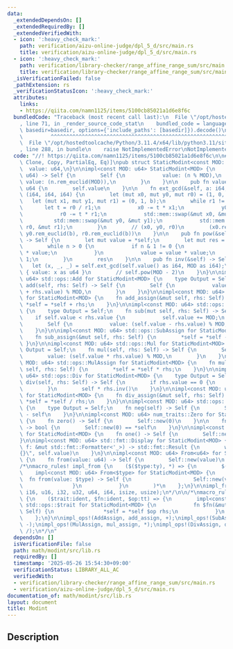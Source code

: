 ```yaml
---
data:
  _extendedDependsOn: []
  _extendedRequiredBy: []
  _extendedVerifiedWith:
  - icon: ':heavy_check_mark:'
    path: verification/aizu-online-judge/dpl_5_d/src/main.rs
    title: verification/aizu-online-judge/dpl_5_d/src/main.rs
  - icon: ':heavy_check_mark:'
    path: verification/library-checker/range_affine_range_sum/src/main.rs
    title: verification/library-checker/range_affine_range_sum/src/main.rs
  _isVerificationFailed: false
  _pathExtension: rs
  _verificationStatusIcon: ':heavy_check_mark:'
  attributes:
    links:
    - https://qiita.com/namn1125/items/5100cb85021a1d6e8f6c
  bundledCode: "Traceback (most recent call last):\n  File \"/opt/hostedtoolcache/Python/3.11.4/x64/lib/python3.11/site-packages/onlinejudge_verify/documentation/build.py\"\
    , line 71, in _render_source_code_stat\n    bundled_code = language.bundle(stat.path,\
    \ basedir=basedir, options={'include_paths': [basedir]}).decode()\n          \
    \         ^^^^^^^^^^^^^^^^^^^^^^^^^^^^^^^^^^^^^^^^^^^^^^^^^^^^^^^^^^^^^^^^^^^^^^^^^^^^^^^^^\n\
    \  File \"/opt/hostedtoolcache/Python/3.11.4/x64/lib/python3.11/site-packages/onlinejudge_verify/languages/rust.py\"\
    , line 288, in bundle\n    raise NotImplementedError\nNotImplementedError\n"
  code: "//! https://qiita.com/namn1125/items/5100cb85021a1d6e8f6c\n\n#[derive(Debug,\
    \ Clone, Copy, PartialEq, Eq)]\npub struct StaticModint<const MOD: u64> {\n  \
    \  value: u64,\n}\n\nimpl<const MOD: u64> StaticModint<MOD> {\n    pub fn new(n:\
    \ u64) -> Self {\n        Self {\n            value: (n % MOD),\n            //\
    \ value: (n.rem_euclid(MOD)),\n        }\n    }\n\n    pub fn value(&self) ->\
    \ u64 {\n        self.value\n    }\n\n    fn ext_gcd(&self, a: i64, b: i64) ->\
    \ (i64, i64, i64) {\n        let (mut x0, mut y0, mut r0) = (1, 0, a);\n     \
    \   let (mut x1, mut y1, mut r1) = (0, 1, b);\n        while r1 != 0 {\n     \
    \       let t = r0 / r1;\n            x0 -= t * x1;\n            y0 -= t * y1;\n\
    \            r0 -= t * r1;\n            std::mem::swap(&mut x0, &mut x1);\n  \
    \          std::mem::swap(&mut y0, &mut y1);\n            std::mem::swap(&mut\
    \ r0, &mut r1);\n        }\n        // (x0, y0, r0)\n        (x0.rem_euclid(b),\
    \ y0.rem_euclid(b), r0.rem_euclid(b))\n    }\n\n    pub fn pow(&self, mut n: u64)\
    \ -> Self {\n        let mut value = *self;\n        let mut res = Self::new(1);\n\
    \        while n > 0 {\n            if n & 1 != 0 {\n                res = res\
    \ * value;\n            }\n            value = value * value;\n            n >>=\
    \ 1;\n        }\n        res\n    }\n\n    pub fn inv(&self) -> Self {\n     \
    \   let (x, _, _) = self.ext_gcd(self.value() as i64, MOD as i64);\n        Self\
    \ { value: x as u64 }\n        // self.pow(MOD - 2)\n    }\n}\n\nimpl<const MOD:\
    \ u64> std::ops::Add for StaticModint<MOD> {\n    type Output = Self;\n    fn\
    \ add(self, rhs: Self) -> Self {\n        Self {\n            value: (self.value\
    \ + rhs.value) % MOD,\n        }\n    }\n}\n\nimpl<const MOD: u64> std::ops::AddAssign\
    \ for StaticModint<MOD> {\n    fn add_assign(&mut self, rhs: Self) {\n       \
    \ *self = *self + rhs;\n    }\n}\n\nimpl<const MOD: u64> std::ops::Sub for StaticModint<MOD>\
    \ {\n    type Output = Self;\n    fn sub(mut self, rhs: Self) -> Self {\n    \
    \    if self.value < rhs.value {\n            self.value += MOD;\n        }\n\
    \        Self {\n            value: (self.value - rhs.value) % MOD,\n        }\n\
    \    }\n}\n\nimpl<const MOD: u64> std::ops::SubAssign for StaticModint<MOD> {\n\
    \    fn sub_assign(&mut self, rhs: Self) {\n        *self = *self - rhs;\n   \
    \ }\n}\n\nimpl<const MOD: u64> std::ops::Mul for StaticModint<MOD> {\n    type\
    \ Output = Self;\n    fn mul(self, rhs: Self) -> Self {\n        Self {\n    \
    \        value: (self.value * rhs.value) % MOD,\n        }\n    }\n}\n\nimpl<const\
    \ MOD: u64> std::ops::MulAssign for StaticModint<MOD> {\n    fn mul_assign(&mut\
    \ self, rhs: Self) {\n        *self = *self * rhs;\n    }\n}\n\nimpl<const MOD:\
    \ u64> std::ops::Div for StaticModint<MOD> {\n    type Output = Self;\n    fn\
    \ div(self, rhs: Self) -> Self {\n        if rhs.value == 0 {\n            panic!();\n\
    \        }\n        self * rhs.inv()\n    }\n}\n\nimpl<const MOD: u64> std::ops::DivAssign\
    \ for StaticModint<MOD> {\n    fn div_assign(&mut self, rhs: Self) {\n       \
    \ *self = *self / rhs;\n    }\n}\n\nimpl<const MOD: u64> std::ops::Neg for StaticModint<MOD>\
    \ {\n    type Output = Self;\n    fn neg(self) -> Self {\n        Self::new(0)\
    \ - self\n    }\n}\n\nimpl<const MOD: u64> num_traits::Zero for StaticModint<MOD>\
    \ {\n    fn zero() -> Self {\n        Self::new(0)\n    }\n\n    fn is_zero(&self)\
    \ -> bool {\n        Self::new(0) == *self\n    }\n}\n\nimpl<const MOD: u64> num_traits::One\
    \ for StaticModint<MOD> {\n    fn one() -> Self {\n        Self::new(1)\n    }\n\
    }\n\nimpl<const MOD: u64> std::fmt::Display for StaticModint<MOD> {\n    fn fmt(&self,\
    \ f: &mut std::fmt::Formatter<'_>) -> std::fmt::Result {\n        write!(f, \"\
    {}\", self.value)\n    }\n}\n\nimpl<const MOD: u64> From<u64> for StaticModint<MOD>\
    \ {\n    fn from(value: u64) -> Self {\n        Self::new(value)\n    }\n}\n\n\
    /*\nmacro_rules! impl_from {\n    ($($type:ty), *) => {\n        $(\n        \
    \    impl<const MOD: u64> From<$type> for StaticModint<MOD> {\n              \
    \  fn from(value: $type) -> Self {\n                    Self::new(value as u64)\n\
    \                }\n            }\n        )*\n    };\n}\n\nimpl_from!(i8, u8,\
    \ i16, u16, i32, u32, u64, i64, isize, usize);\n*/\n\n/*\nmacro_rules! impl_ops\
    \ {\n    ($trait:ident, $fn:ident, $op:tt) => {\n        impl<const MOD: u64>\
    \ std::ops::$trait for StaticModint<MOD> {\n            fn $fn(&mut self, rhs:\
    \ Self) {\n                *self = *self $op rhs;\n            }\n        }\n\
    \    };\n}\n\nimpl_ops!(AddAssign, add_assign, +);\nimpl_ops!(SubAssign, sub_assign,\
    \ -);\nimpl_ops!(MulAssign, mul_assign, *);\nimpl_ops!(DivAssign, div_assign,\
    \ /);\n*/\n"
  dependsOn: []
  isVerificationFile: false
  path: math/modint/src/lib.rs
  requiredBy: []
  timestamp: '2025-05-26 15:54:30+09:00'
  verificationStatus: LIBRARY_ALL_AC
  verifiedWith:
  - verification/library-checker/range_affine_range_sum/src/main.rs
  - verification/aizu-online-judge/dpl_5_d/src/main.rs
documentation_of: math/modint/src/lib.rs
layout: document
title: Modint
---
```


## Description
